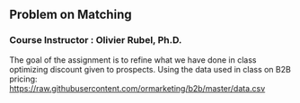 ## Problem on Matching

### Course Instructor : Olivier Rubel, Ph.D.

The goal of the assignment is to refine what we have done in class optimizing discount given to prospects.
Using the data used in class on B2B pricing:
https://raw.githubusercontent.com/ormarketing/b2b/master/data.csv

